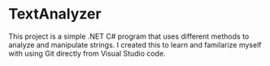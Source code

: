 # TextAnalyzer

This project is a simple .NET C# program that uses different methods to analyze and manipulate strings. 
I created this to learn and familarize myself with using Git directly from Visual Studio code. 

